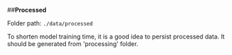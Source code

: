 ##**Processed**

Folder path: `./data/processed`

To shorten model training time, it is a good idea to persist processed 
                                          data. It should be generated from 'processing' folder.